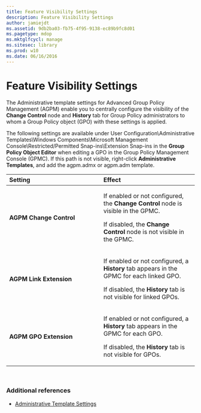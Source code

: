 ```yaml
---
title: Feature Visibility Settings
description: Feature Visibility Settings
author: jamiejdt
ms.assetid: 9db2ba03-fb75-4f95-9138-ec89b9fc8d01
ms.pagetype: mdop
ms.mktglfcycl: manage
ms.sitesec: library
ms.prod: w10
ms.date: 06/16/2016
---
```



# Feature Visibility Settings


The Administrative template settings for Advanced Group Policy Management (AGPM) enable you to centrally configure the visibility of the **Change Control** node and **History** tab for Group Policy administrators to whom a Group Policy object (GPO) with these settings is applied.

The following settings are available under User Configuration\\Administrative Templates\\Windows Components\\Microsoft Management Console\\Restricted/Permitted Snap-ins\\Extension Snap-ins in the **Group Policy Object Editor** when editing a GPO in the Group Policy Management Console (GPMC). If this path is not visible, right-click **Administrative Templates**, and add the agpm.admx or agpm.adm template.

<table>
<colgroup>
<col width="50%" />
<col width="50%" />
</colgroup>
<thead>
<tr class="header">
<th align="left">Setting</th>
<th align="left">Effect</th>
</tr>
</thead>
<tbody>
<tr class="odd">
<td align="left"><p><strong>AGPM Change Control</strong></p></td>
<td align="left"><p>If enabled or not configured, the <strong>Change Control</strong> node is visible in the GPMC.</p>
<p>If disabled, the <strong>Change Control</strong> node is not visible in the GPMC.</p></td>
</tr>
<tr class="even">
<td align="left"><p><strong>AGPM Link Extension</strong></p></td>
<td align="left"><p>If enabled or not configured, a <strong>History</strong> tab appears in the GPMC for each linked GPO.</p>
<p>If disabled, the <strong>History</strong> tab is not visible for linked GPOs.</p></td>
</tr>
<tr class="odd">
<td align="left"><p><strong>AGPM GPO Extension</strong></p></td>
<td align="left"><p>If enabled or not configured, a <strong>History</strong> tab appears in the GPMC for each GPO.</p>
<p>If disabled, the <strong>History</strong> tab is not visible for GPOs.</p></td>
</tr>
</tbody>
</table>

 

### Additional references

-   [Administrative Template Settings](administrative-template-settings.md)

 

 





